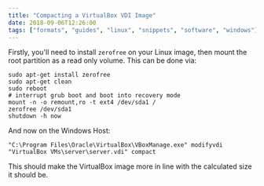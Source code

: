 ```yaml
---
title: "Compacting a VirtualBox VDI Image"
date: 2018-09-06T12:26:00
tags: ["formats", "guides", "linux", "snippets", "software", "windows"]
---
```


Firstly, you'll need to install `zerofree` on your Linux image, then mount the root partition as a read only volume. This can be done via:

```
sudo apt-get install zerofree
sudo apt-get clean
sudo reboot
# interrupt grub boot and boot into recovery mode
mount -n -o remount,ro -t ext4 /dev/sda1 /
zerofree /dev/sda1
shutdown -h now
```

And now on the Windows Host:
```
"C:\Program Files\Oracle\VirtualBox\VBoxManage.exe" modifyvdi "VirtualBox VMs\server\server.vdi" compact
```

This should make the VirtualBox image more in line with the calculated size it should be.